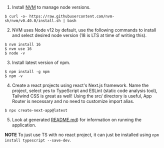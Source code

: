 1. Install [NVM](https://github.com/nvm-sh/nvm?tab=readme-ov-file#installing-and-updating) to manage node versions.
```
$ curl -o- https://raw.githubusercontent.com/nvm-sh/nvm/v0.40.0/install.sh | bash
```

2. NVM uses Node v12 by default, use the following commands to install and select desired node version (18 is LTS at time of writing this).
```
$ nvm install 16
$ nvm use 16
$ node -v
```

3. Install latest version of npm.
```
$ npm install -g npm
$ npm -v
```

4. Create a react projects using react's Next.js framework. Name the project, select yes to TypeScript and ESLint (static code analysis tool), Tailwind CSS is great as well! Using the src/ directory is useful, App Router is necessary and no need to customize import alias.
```
$ npx create-next-app@latest
```

5. Look at generated [README.md](/README.md)) for information on running the application.

**NOTE**
To just use TS with no react project, it can just be installed using ```npm install typescript --save-dev```.